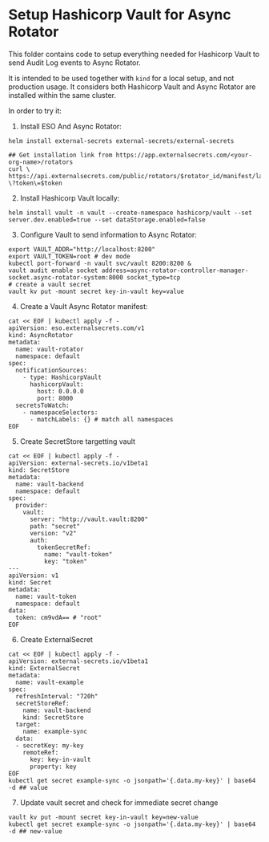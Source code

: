 # Setup Hashicorp Vault for Async Rotator

This folder contains code to setup everything needed for Hashicorp Vault to send Audit Log events to Async Rotator.

It is intended to be used together with `kind` for a local setup, and not production usage. It considers both Hashicorp Vault and Async Rotator are installed within the same cluster.

In order to try it:

1. Install ESO And Async Rotator:
```
helm install external-secrets external-secrets/external-secrets

## Get installation link from https://app.externalsecrets.com/<your-org-name>/rotators
curl \
https://api.externalsecrets.com/public/rotators/$rotator_id/manifest/latest\
\?token\=$token
```

2. Install Hashicorp Vault locally:
```
helm install vault -n vault --create-namespace hashicorp/vault --set server.dev.enabled=true --set dataStorage.enabled=false
```

3. Configure Vault to send information to Async Rotator:
```
export VAULT_ADDR="http://localhost:8200"
export VAULT_TOKEN=root # dev mode
kubectl port-forward -n vault svc/vault 8200:8200 &
vault audit enable socket address=async-rotator-controller-manager-socket.async-rotator-system:8000 socket_type=tcp
# create a vault secret
vault kv put -mount secret key-in-vault key=value
```

4. Create a Vault Async Rotator manifest:
```
cat << EOF | kubectl apply -f -
apiVersion: eso.externalsecrets.com/v1
kind: AsyncRotator
metadata:
  name: vault-rotator
  namespace: default
spec:
  notificationSources:
    - type: HashicorpVault
      hashicorpVault:
        host: 0.0.0.0
        port: 8000
  secretsToWatch:
    - namespaceSelectors:
      - matchLabels: {} # match all namespaces
EOF
```
5. Create SecretStore targetting vault
```
cat << EOF | kubectl apply -f -
apiVersion: external-secrets.io/v1beta1
kind: SecretStore
metadata:
  name: vault-backend
  namespace: default
spec:
  provider:
    vault:
      server: "http://vault.vault:8200"
      path: "secret"
      version: "v2"
      auth:
        tokenSecretRef:
          name: "vault-token"
          key: "token"
---
apiVersion: v1
kind: Secret
metadata:
  name: vault-token
  namespace: default
data:
  token: cm9vdA== # "root"
EOF
```
6. Create ExternalSecret
```
cat << EOF | kubectl apply -f -
apiVersion: external-secrets.io/v1beta1
kind: ExternalSecret
metadata:
  name: vault-example
spec:
  refreshInterval: "720h"
  secretStoreRef:
    name: vault-backend
    kind: SecretStore
  target:
    name: example-sync
  data:
  - secretKey: my-key
    remoteRef:
      key: key-in-vault
      property: key
EOF
kubectl get secret example-sync -o jsonpath='{.data.my-key}' | base64 -d ## value
```
7. Update vault secret and check for immediate secret change
```
vault kv put -mount secret key-in-vault key=new-value
kubectl get secret example-sync -o jsonpath='{.data.my-key}' | base64 -d ## new-value
```